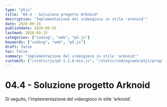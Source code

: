 ```yaml
---
type: "p5js"
title: "04.4 - Soluzione progetto Arknoid"
description: "Implementazione del videogioco in stile 'arknoid'"
date: 2020-09-25
publishdate: 2020-09-25
lastmod: 2020-09-25
categories: ["coding", "web", "p5.js"]
keywords: ["coding", "web", "p5.js"]
draft: false
toc: false
summary: "Implementazione del videogioco in stile 'arknoid'"
customJS: ["/static/js/p5-1.2.0-min.js", "/static/coding/web/p5js/progettoArknoidSoluzione.js"]
---
```


# 04.4 - Soluzione progetto Arknoid

Di seguito, l'implementazione del videogioco in stile 'arknoid'.

<div id="progettoArknoid"></div>
